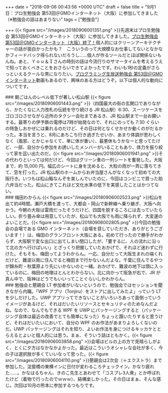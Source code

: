 
+++
date = "2018-09-06 00:43:56 +0000 UTC"
draft = false
title = "9月1日：プロ生勉強会 第53回＠GMOインターネット（大阪）に参加してきました（※勉強会の話はあまりない"
tags = ["勉強会"]

+++
{{< figure src="/images/20180906001351.png"  >}}先週末はプロ生勉強会 第53回＠GMOインターネット（大阪）に参加してきました。[プロ生勉強会 第53回＠GMOインターネット（大阪）終了！](https://pronama.jp/2018/09/03/pronama-53-at-osaka-report/)個人的にはクリーンアーキテクチャーの話が面白かったかも？　こういうのって大規模なお仕事してないとなかなかフィードバック得られないだろうし……個人が作るツールだとほぼ関係ないもんね。あと、Ｙｏｕ＆Ｉさんの時刻の話は今流行りのサマータイムを考えるうえで知っておくべきことをおさらいできてよかったです。わいも1秒の定義がさらっといえるクールな男になりたい。[プログラミング生放送勉強会 第53回＠GMOインターネット](https://youtu.be/btJPK3TaJMg)動画もあるので、興味のある方はどうぞ。以下は個人的な動向についてです。

<div class="section">
    ### 朝ごはんのレベル低下が著しい松山駅
    {{< figure src="/images/20180906001443.png"  >}}（四国最大の街の玄関口でありながら、かたくなに人力改札の伝統を守り続ける JR 松山駅）6:30、スーツケースをゴロゴロさせながら近所のタクシー会社まであるき、JR 松山駅まで一台お願いする。最寄りの伊予鉄の電停は7時が始発なので、それにのっても 7:30 ぐらいの特急しおかぜには乗れるのだけど、その日は何となくせかせか動くのがだるかった。本当を言うと、8月にあちこち行き過ぎたせいか、あまり体調が思わしくなく（風邪、とかじゃなくて、単に体が重い）、最悪休もうかなーと思ってたけど、一部、自分から参加をお誘いしたメンバーがいることもあり、体力を振り絞って家を這い出たのだ。{{< figure src="/images/20180906001941.png"  >}}その代わりといっては何だけど、今回はグリーン車の一列シートを奮発した。大阪まで、約 15,000 円。幅広のシートに身を沈めると、大粒の雨が一斉に落ちてきて、窓を打った。JR 松山駅のホームからお弁当屋さんがなくなって初めての大阪行き。いつもは松山鮨なんぞを楽しんでいたのに、今回はコンビニで買った助六弁当だった。松山にきてこれほど文化水準の低下を実感したことはかつてない。

</div>
<div class="section">
    ### 梅田わからん
    {{< figure src="/images/20180906002523.png"  >}}松山を出て約4時間。瀬戸大橋を渡って、大都会・岡山で新幹線へ乗り継ぎ、大阪へ向かう。今朝の大阪は雷雨だったそうだけど、四国を脱するころには去っていたらしい。折り畳み傘は用意していたが、松山でも大阪でも雨に降られず、大変運のよいことだ。{{< figure src="/images/20180906002805.png"  >}}今回の勉強会の会場である GMO インターネット（会場を貸していただき、ありがとうございます！）は、梅田のグランフロント大阪にある。初めて行ったので勝手がわからず、大阪駅で変な出口に出てしまい閉口したが、「要するに、人の流れに沿って北の方へ行けばいい」とざっくり把握していたおかげで、それほど迷わずに行けた。そもそも、梅田ってようわからん。一応、自分だって大阪生まれの端くれだけど、難波以南に住んでると梅田まで行かないんだよな。千葉に住んでるやつが錦糸町・秋葉原より先にいかないのと一緒。おかげで、難波の地下は頭に入っているのに、梅田の地理はとんとわからない。北に向かって阪急が右で、JR が真ん中で、阪神はどうでもいいってことぐらいしかわからん。

</div>
<div class="section">
    ### 勉強会と懇親会
    LT 参加者がいないというので、勉強会ではセッションを聞きながら内職。「WPF アプリ（Tonjiru）をストアに出してみたよ」っていう LT を少しだけした。UWP アプリってできないことがいろいろあって面倒っていうイメージがあるけど、それはだいたいリソースとセキュリティのためなんだよね。なので、なんでもできる WPF を UWP にパッケージングすると（パッケージング自体は最近の改善でとても簡単になった）ちょっと躓いたりすると思うけど、それはだいたいにおいて、自分の WPF のお作法があまりよろしくないのだ。UWP パッケージングはそれを知り、よいお作法を身につけるキッカケととらえるとよいと個人的には思う。まぁ、そういう話はともかく。{{< figure src="/images/20180906003858.png"  >}}会場はビルの上の方で見晴らしがよく、とくに夕方はなかなかよかった。最近はこういうオシャレな会社が多く、今の子は選択肢が多くていいなって思った。{{< figure src="/images/20180906004110.png"  >}}懇親会は2次会（＋エクストラ）まで参加した。淀屋橋の東横インに日付が変わるころチェックイン。かなり疲れた……。かなはるちゃん、きのこ先生とあわせて「コスプレ3人衆」とか呼ばれたけど（着物で行ったのでｗｗｗ）、結構楽しかった。その日はまぁ、そんな感じ。次回は10月の熊本に参加するつもりです。

</div>

